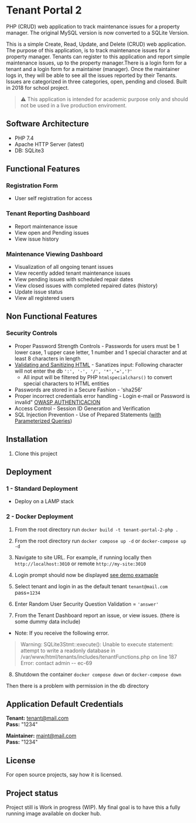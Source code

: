 # Tenant Portal 2

PHP (CRUD) web application to track maintenance issues for a property manager. The original MySQL version is now converted to a SQLite Version.

This is a simple Create, Read, Update, and Delete (CRUD) web application. The purpose of this application, is to track maintenance issues for a property manager. Tenants can register to this application and report simple maintenance issues, up to the property manager.There is a login form for a tenant and a login form for a maintainer (manager). Once the maintainer logs in, they will be able to see all the issues reported by their Tenants. Issues are categorized in three categories, open, pending and closed. Built in 2018 for school project.

> :warning: This application is intended for academic purpose only and should not be used in a live production enviroment.

## Software Architecture

- PHP 7.4
- Apache HTTP Server (latest)
- DB: SQLite3 

## Functional Features

### Registration Form

- User self registration for access

### Tenant Reporting Dashboard

- Report maintenance issue
- View open and Pending issues
- View issue history

### Maintenance Viewing Dashboard

- Visualization of all ongoing tenant issues
- View recently added tenant maintenance issues
- View pending issues with scheduled repair dates
- View closed issues with completed repaired dates (history)
- Update issue status
- View all registered users

## Non Functional Features

### Security Controls

- Proper Password Strength Controls - Passwords for users must be 1 lower case, 1 upper case letter, 1 number and 1 special character and at least 8 characters in length
- [Validating and Sanitizing HTML](https://owasp.org/www-project-proactive-controls/v3/en/c5-validate-inputs) - Sanatizes input: Following character will not enter the db `':', '-', '/', '*','=','?'`
  - All input will be filtered by PHP `htmlspecialchars()` to convert special characters to HTML entities
- Passwords are stored in a Secure Fashion - 'sha256'
- Proper incorrect credentials error handling - Login e-mail or Password is invalid" [OWASP AUTHENTICACION](https://cheatsheetseries.owasp.org/cheatsheets/Authentication_Cheat_Sheet.html#authentication-and-error-messages)
- Access Control - Session ID Generation and Verification
- SQL Injection Prevention - Use of Prepared Statements ([with Parameterized Queries](https://www.php.net/manual/en/sqlite3.prepare.php)) 

## Installation

1. Clone this project

## Deployment

### 1 - Standard Deployment

- Deploy on a LAMP stack

### 2 - Docker Deployment

<!-- 
Note about the compose yml file: this line below is saying, use the files from the **CURRENT DIRECTORY** `app` and **MIRROR** them inside the containers `/var/www/html` directory. 

```
volumes:
  - "./app:/var/www/html"
```
YOU MUST have these files locally. **They are NOT INCLUDED IN THE DOCKER IMAGE**

-->
1. From the root directory run `docker build -t tenant-portal-2-php .`

2. From the root directory run `docker compose up -d` or `docker-compose up -d`

<!--
4. Port into the running container `docker exec -it tenant-portal-2-apache-php-1 bash` 
   - Change ownership to the apache server `chown -R www-data:www-data /var/www/html` # this is apache on ubuntu
   - Check that the changes have taken place `ls -al`
   - Check that the db directory has changed `-rwxr-xr-x. 1 www-data www-data 36864 Apr 22 15:03 Tenants.sqlite`

5. Exit the running container `exit`

6. Shutdown the container `docker compose down` or `docker-compose down`

7. Restart the container `docker compose up -d` or `docker-compose up -d`
-->

3. Navigate to site URL. For example, if running locally then `http://localhost:3010` or remote `http://my-site:3010` 

4. Login prompt should now be displayed [see demo examaple](https://stinky-boots.online/TenantPortal2/)

5. Select tenant and login in as the default tenant `tenant@mail.com` pass=`1234`

6. Enter Random User Security Question Validation = `'answer'`

7. From the Tenant Dashboard report an issue, or view issues. (there is some dummy data include)

- Note: If you receive the following error.

> Warning: SQLite3Stmt::execute(): Unable to execute statement: attempt to write a readonly database in /var/www/html/tenants/includes/tenantFunctions.php on line 187 Error: contact admin -- ec-69

8. Shutdown the container `docker compose down` or `docker-compose down`

Then there is a problem with permission in the db directory

## Application Default Credentials

**Tenant:** tenant@mail.com  
**Pass:** "1234"

**Maintainer:** maint@mail.com  
**Pass:** "1234"

## License

For open source projects, say how it is licensed.

## Project status

Project still is Work in progress (WIP). My final goal is to have this a fully running image available on docker hub.
